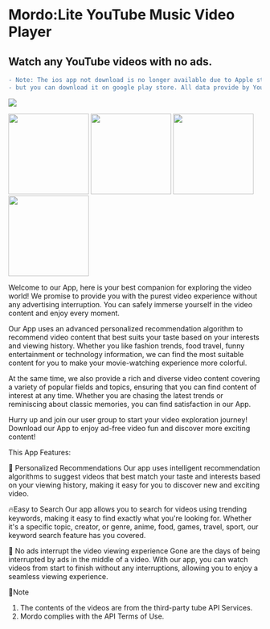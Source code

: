 
# Mordo:Lite YouTube Music Video Player

## Watch any YouTube videos with no ads.

```diff
- Note: The ios app not ​​download is no longer available due to Apple store policy,
- but you can download it on google play store. All data provide by YouTube API v3.
```

[![](https://github.com/Purehi/Mordo/assets/138559218/44f142db-d302-4573-9045-79c0fe95ee84)](https://play.google.com/store/apps/details?id=free.mor.mordo.do)

<img src="https://github.com/Purehi/Mordo/assets/138559218/dff32b38-83c5-4d15-9451-3a21f4b899c6" width="160" />
<img src="https://github.com/Purehi/Mordo/assets/138559218/89d927b0-7e92-4711-8caa-5296501366c5" width="160" />
<img src="https://github.com/Purehi/Mordo/assets/138559218/d8317e8d-7230-4819-93b9-0b73ed2bbdea" width="160" />
<img src="https://github.com/Purehi/Mordo/assets/138559218/2f2081c1-eed8-4d7d-a98f-7aa319bda0b7" width="160" />

Welcome to our App, here is your best companion for exploring the video world! We promise to provide you with the purest video experience without any advertising interruption. You can safely immerse yourself in the video content and enjoy every moment.

Our App uses an advanced personalized recommendation algorithm to recommend video content that best suits your taste based on your interests and viewing history. Whether you like fashion trends, food travel, funny entertainment or technology information, we can find the most suitable content for you to make your movie-watching experience more colorful.

At the same time, we also provide a rich and diverse video content covering a variety of popular fields and topics, ensuring that you can find content of interest at any time. Whether you are chasing the latest trends or reminiscing about classic memories, you can find satisfaction in our App.

Hurry up and join our user group to start your video exploration journey! Download our App to enjoy ad-free video fun and discover more exciting content!

This App Features:

💎 Personalized Recommendations
Our app uses intelligent recommendation algorithms to suggest videos that best match your taste and interests based on your viewing history, making it easy for you to discover new and exciting video.

🔥Easy to Search
Our app allows you to search for videos using trending keywords, making it easy to find exactly what you're looking for. Whether it's a specific topic, creator, or genre, anime, food, games, travel, sport, our keyword search feature has you covered.

🚀 No ads interrupt the video viewing experience
Gone are the days of being interrupted by ads in the middle of a video. With our app, you can watch videos from start to finish without any interruptions, allowing you to enjoy a seamless viewing experience.

📛Note
1. The contents of the videos are from the third-party tube API Services.
2. Mordo complies with the API Terms of Use.





